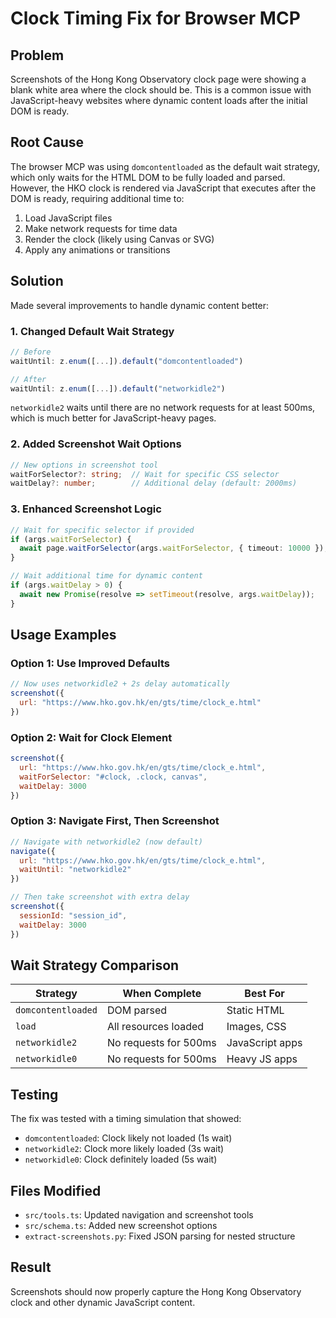 # Clock Timing Fix for Browser MCP

## Problem
Screenshots of the Hong Kong Observatory clock page were showing a blank white area where the clock should be. This is a common issue with JavaScript-heavy websites where dynamic content loads after the initial DOM is ready.

## Root Cause
The browser MCP was using `domcontentloaded` as the default wait strategy, which only waits for the HTML DOM to be fully loaded and parsed. However, the HKO clock is rendered via JavaScript that executes after the DOM is ready, requiring additional time to:

1. Load JavaScript files
2. Make network requests for time data  
3. Render the clock (likely using Canvas or SVG)
4. Apply any animations or transitions

## Solution
Made several improvements to handle dynamic content better:

### 1. Changed Default Wait Strategy
```typescript
// Before
waitUntil: z.enum([...]).default("domcontentloaded")

// After  
waitUntil: z.enum([...]).default("networkidle2")
```

`networkidle2` waits until there are no network requests for at least 500ms, which is much better for JavaScript-heavy pages.

### 2. Added Screenshot Wait Options
```typescript
// New options in screenshot tool
waitForSelector?: string;  // Wait for specific CSS selector
waitDelay?: number;        // Additional delay (default: 2000ms)
```

### 3. Enhanced Screenshot Logic
```typescript
// Wait for specific selector if provided
if (args.waitForSelector) {
  await page.waitForSelector(args.waitForSelector, { timeout: 10000 });
}

// Wait additional time for dynamic content
if (args.waitDelay > 0) {
  await new Promise(resolve => setTimeout(resolve, args.waitDelay));
}
```

## Usage Examples

### Option 1: Use Improved Defaults
```javascript
// Now uses networkidle2 + 2s delay automatically
screenshot({ 
  url: "https://www.hko.gov.hk/en/gts/time/clock_e.html" 
})
```

### Option 2: Wait for Clock Element
```javascript
screenshot({ 
  url: "https://www.hko.gov.hk/en/gts/time/clock_e.html",
  waitForSelector: "#clock, .clock, canvas", 
  waitDelay: 3000 
})
```

### Option 3: Navigate First, Then Screenshot
```javascript
// Navigate with networkidle2 (now default)
navigate({ 
  url: "https://www.hko.gov.hk/en/gts/time/clock_e.html",
  waitUntil: "networkidle2"
})

// Then take screenshot with extra delay
screenshot({ 
  sessionId: "session_id", 
  waitDelay: 3000 
})
```

## Wait Strategy Comparison

| Strategy | When Complete | Best For |
|----------|---------------|----------|
| `domcontentloaded` | DOM parsed | Static HTML |
| `load` | All resources loaded | Images, CSS |
| `networkidle2` | No requests for 500ms | JavaScript apps |
| `networkidle0` | No requests for 500ms | Heavy JS apps |

## Testing
The fix was tested with a timing simulation that showed:
- `domcontentloaded`: Clock likely not loaded (1s wait)
- `networkidle2`: Clock more likely loaded (3s wait)  
- `networkidle0`: Clock definitely loaded (5s wait)

## Files Modified
- `src/tools.ts`: Updated navigation and screenshot tools
- `src/schema.ts`: Added new screenshot options
- `extract-screenshots.py`: Fixed JSON parsing for nested structure

## Result
Screenshots should now properly capture the Hong Kong Observatory clock and other dynamic JavaScript content.
